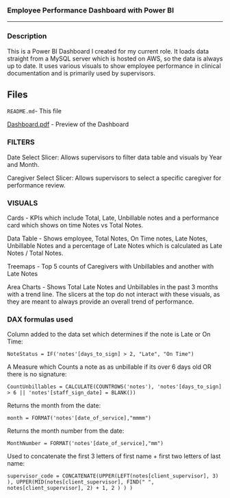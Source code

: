 ### Employee Performance Dashboard with Power BI

---

### Description

This is a Power BI Dashboard I created for my current role. It loads data straight from a MySQL server which is hosted on AWS, so the data is always up to date. It uses various visuals to show employee performance in clinical documentation and is primarily used by supervisors.

## Files

`README.md`- This file

[Dashboard.pdf](Dashboard.pdf) - Preview of the Dashboard

### FILTERS

Date Select Slicer: Allows supervisors to filter data table and visuals by Year and Month. 

Caregiver Select Slicer: Allows supervisors to select a specific caregiver for performance review.

### VISUALS

Cards - KPIs which include Total, Late, Unbillable notes and a performance card which shows on time Notes vs Total Notes.

Data Table - Shows employee, Total Notes, On Time notes, Late Notes, Unbillable Notes and a percentage of Late Notes which is calculated as Late Notes / Total Notes.

Treemaps - Top 5 counts of Caregivers with Unbillables and another with Late Notes

Area Charts - Shows Total Late Notes and Unbillables in the past 3 months with a trend line. The slicers at the top do not interact with these visuals, as they are meant to always provide an overall trend of performance.

### DAX formulas used

Column added to the data set which determines if the note is Late or On Time:

`NoteStatus = IF('notes'[days_to_sign] > 2, "Late", "On Time")`

 A Measure which Counts a note as as unbillable if its over 6 days old OR there is no signature:

`CountUnbillables = CALCULATE(COUNTROWS('notes'), 'notes'[days_to_sign] > 6 || 'notes'[staff_sign_date] = BLANK())`

Returns the month from the date:

`month = FORMAT('notes'[date_of_service],"mmmm")`

Returns the month number from the date:

`MonthNumber = FORMAT('notes'[date_of_service],"mm")`

Used to concatenate the first 3 letters of first name + first two letters of last name:

`supervisor_code = CONCATENATE(UPPER(LEFT(notes[client_supervisor], 3) ), UPPER(MID(notes[client_supervisor], FIND(" ", notes[client_supervisor], 2) + 1, 2 ) ) )`
